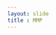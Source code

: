 ```yaml
---
layout: slide
title : MMP
---
```

<section class="slides__chapter">
    <section data-markdown="./pages/0-0-0_gdm.md" class="slides__homepage"></section>
</section>
<section class="slides__chapter slides__chapter--profile">
    <section data-markdown="./pages/0-A-0_profiel.md" class="slides__chapter-intro" data-background-color="#E90"></section>
    <section data-markdown="./pages/0-A-A_profiel_clipo.md"></section>
    <section data-markdown="./pages/A-0-0_wanm.md"></section>
    <section data-markdown="./pages/B-0-0_av3.md"></section>
</section>
<section class="slides__chapter slides__chapter--jobs">
    <section data-markdown="./pages/A-A-0_jobs.md" class="slides__chapter-intro" data-background-color="#0AC"></section>
    <section data-markdown="./pages/A-A-A_jobs_web.md"></section>
    <section data-markdown="./pages/A-A-C_jobs_cms.md"></section>
    <section data-markdown="./pages/B-A-A_jobs.md"></section>
    <section data-markdown="./pages/A-A-D_jobs_verder.md"></section>
</section>
<section class="slides__chapter slides__chapter--inhoud">
    <section data-markdown="./pages/A-B-0_inhoud.md" class="slides__chapter-intro" data-background-color="#C07"></section>
    <section data-markdown="./pages/A-B-K_inhoud_wanm.md"></section>
    <section data-markdown="./pages/A-B-L_inhoud_wanm.md"></section>
    <section data-markdown="./pages/A-B-M_inhoud_wanm.md"></section>
    <section data-markdown="./pages/A-B-N_inhoud_wanm.md"></section>
    <section data-markdown="./pages/B-B-A_av.md"></section>
    <section data-markdown="./pages/B-B-B_av.md"></section>
</section>
<section class="slides__chapter slides__chapter--programma">
    <section data-markdown="./pages/0-C-0_programma.md" class="slides__chapter-intro" data-background-color="#BC0"></section>
    <section data-markdown="./pages/0-C-A_programma_1e-schijf.md"></section>
    <section data-markdown="./pages/0-C-C_programma_2e-schijf.md"></section>
    <section data-markdown="./pages/0-C-D_programma_2e-schijf.md"></section>
    <section data-markdown="./pages/0-C-E_programma_3e-schijf.md"></section>
</section>
<section class="slides__chapter slides__chapter--programma">
    <section data-markdown="./pages/A-C-0_programma.md" class="slides__chapter-intro" data-background-color="#BC0"></section>
    <section data-markdown="./pages/A-C-M_programma_specifiek_2e-schijf.md"></section>
    <section data-markdown="./pages/A-C-O_programma_specifiek_3e-schijf.md"></section>
</section>
<section class="slides__chapter slides__chapter--programma">
    <section data-markdown="./pages/B-C-0_programma.md" class="slides__chapter-intro" data-background-color="#BC0"></section>
    <section data-markdown="./pages/B-C-M_programma_specifiek_2e-schijf.md"></section>
    <section data-markdown="./pages/B-C-O_programma_specifiek_3e-schijf.md"></section>
</section>
